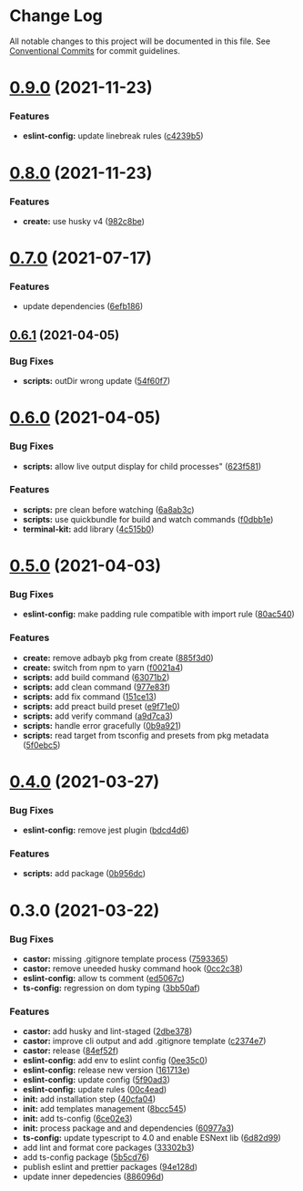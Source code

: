 # Change Log

All notable changes to this project will be documented in this file.
See [Conventional Commits](https://conventionalcommits.org) for commit guidelines.

# [0.9.0](https://github.com/adbayb/create/compare/v0.8.0...v0.9.0) (2021-11-23)


### Features

* **eslint-config:** update linebreak rules ([c4239b5](https://github.com/adbayb/create/commit/c4239b5936eae3687302d122427b07e864c2b8ef))





# [0.8.0](https://github.com/adbayb/create/compare/v0.7.0...v0.8.0) (2021-11-23)


### Features

* **create:** use husky v4 ([982c8be](https://github.com/adbayb/create/commit/982c8bea835f1610d578175071b6d52e83cc8e92))





# [0.7.0](https://github.com/adbayb/create/compare/v0.6.1...v0.7.0) (2021-07-17)

### Features

-   update dependencies ([6efb186](https://github.com/adbayb/create/commit/6efb1864152fc7c1a2a697e0795fd2f104cfd09e))

## [0.6.1](https://github.com/adbayb/create/compare/v0.6.0...v0.6.1) (2021-04-05)

### Bug Fixes

-   **scripts:** outDir wrong update ([54f60f7](https://github.com/adbayb/create/commit/54f60f78edd6ac4a582bd1ea523ff7d95960b6ed))

# [0.6.0](https://github.com/adbayb/create/compare/v0.5.0...v0.6.0) (2021-04-05)

### Bug Fixes

-   **scripts:** allow live output display for child processes" ([623f581](https://github.com/adbayb/create/commit/623f5815f8edf7a234a5e968f355c9b546b10ea2))

### Features

-   **scripts:** pre clean before watching ([6a8ab3c](https://github.com/adbayb/create/commit/6a8ab3c11bc3248e54d5298a2b96356a22882b1c))
-   **scripts:** use quickbundle for build and watch commands ([f0dbb1e](https://github.com/adbayb/create/commit/f0dbb1e7071f4c4da989833f294dd9d8302f808b))
-   **terminal-kit:** add library ([4c515b0](https://github.com/adbayb/create/commit/4c515b0094beadf12d7169dc658a7de8917bfbde))

# [0.5.0](https://github.com/adbayb/create/compare/v0.4.0...v0.5.0) (2021-04-03)

### Bug Fixes

-   **eslint-config:** make padding rule compatible with import rule ([80ac540](https://github.com/adbayb/create/commit/80ac5402c6cb319d669d3af261d6b69b6bf49486))

### Features

-   **create:** remove adbayb pkg from create ([885f3d0](https://github.com/adbayb/create/commit/885f3d09f99cfbfd84729331bf06c2de10eb2bfe))
-   **create:** switch from npm to yarn ([f0021a4](https://github.com/adbayb/create/commit/f0021a4241e04bdca823087a41bb3dac6b040309))
-   **scripts:** add build command ([63071b2](https://github.com/adbayb/create/commit/63071b2511be3e1263f5afec4bc3506ce2c12a16))
-   **scripts:** add clean command ([977e83f](https://github.com/adbayb/create/commit/977e83fc629a021b5b8f5d501ec363ecb5a5f4c2))
-   **scripts:** add fix command ([151ce13](https://github.com/adbayb/create/commit/151ce13dc11d884973d49cc2df713f6906413e51))
-   **scripts:** add preact build preset ([e9f71e0](https://github.com/adbayb/create/commit/e9f71e0ec1defcc3f7406c7a5e4eee6fd6f20c46))
-   **scripts:** add verify command ([a9d7ca3](https://github.com/adbayb/create/commit/a9d7ca3796b6c330efb2935aae6db252757894d7))
-   **scripts:** handle error gracefully ([0b9a921](https://github.com/adbayb/create/commit/0b9a92112ff52656f7d5f622ef825f09f0bf47e4))
-   **scripts:** read target from tsconfig and presets from pkg metadata ([5f0ebc5](https://github.com/adbayb/create/commit/5f0ebc5deaa482cf6d3fac3cb611c593e8293e30))

# [0.4.0](https://github.com/adbayb/create/compare/v0.3.0...v0.4.0) (2021-03-27)

### Bug Fixes

-   **eslint-config:** remove jest plugin ([bdcd4d6](https://github.com/adbayb/create/commit/bdcd4d6682d999046f7cfba19ca1dfd2988bc451))

### Features

-   **scripts:** add package ([0b956dc](https://github.com/adbayb/create/commit/0b956dc328f751b25fc89311953029a8fc2e4087))

# 0.3.0 (2021-03-22)

### Bug Fixes

-   **castor:** missing .gitignore template process ([7593365](https://github.com/adbayb/create/commit/759336513f2ba43ee8c8c9c9c96212dd1b420df6))
-   **castor:** remove uneeded husky command hook ([0cc2c38](https://github.com/adbayb/create/commit/0cc2c38e859fe6f9689d91541cf0322b7ea33978))
-   **eslint-config:** allow ts comment ([ed5067c](https://github.com/adbayb/create/commit/ed5067c21b1ae6a3f7b256201b26df5a0c9444b9))
-   **ts-config:** regression on dom typing ([3bb50af](https://github.com/adbayb/create/commit/3bb50afe326b4a97c9b742b75907215a7596bd27))

### Features

-   **castor:** add husky and lint-staged ([2dbe378](https://github.com/adbayb/create/commit/2dbe378d098e76ec7ab3a06b7d6601fcbcc7397b))
-   **castor:** improve cli output and add .gitignore template ([c2374e7](https://github.com/adbayb/create/commit/c2374e76de622de4e093c97cac56c38000d38e5a))
-   **castor:** release ([84ef52f](https://github.com/adbayb/create/commit/84ef52f08fd652225d42c863c1827c84f98d948c))
-   **eslint-config:** add env to eslint config ([0ee35c0](https://github.com/adbayb/create/commit/0ee35c0070e5c0887a984b9f3b0585357247afea))
-   **eslint-config:** release new version ([161713e](https://github.com/adbayb/create/commit/161713e71c274316ac872e1cdc41dc766ce470aa))
-   **eslint-config:** update config ([5f90ad3](https://github.com/adbayb/create/commit/5f90ad39c9067059aee645487c9d9e354f626a0a))
-   **eslint-config:** update rules ([00c4ead](https://github.com/adbayb/create/commit/00c4ead3a3ec4d231ba0d156f6dc1a547e377af0))
-   **init:** add installation step ([40cfa04](https://github.com/adbayb/create/commit/40cfa04af4fd00613bdf8d1f6afcc3970a3b7606))
-   **init:** add templates management ([8bcc545](https://github.com/adbayb/create/commit/8bcc545ec34c5d86ecc7bad3cede3cb1785b698d))
-   **init:** add ts-config ([6ce02e3](https://github.com/adbayb/create/commit/6ce02e35010c8a6c03e12d8850873cd527cdac39))
-   **init:** process package and and dependencies ([60977a3](https://github.com/adbayb/create/commit/60977a35950d9f4b08ea5097dcd83385d5d5d188))
-   **ts-config:** update typescript to 4.0 and enable ESNext lib ([6d82d99](https://github.com/adbayb/create/commit/6d82d99de1bb63f8ace2e3a4bc7c599a9d1e677f))
-   add lint and format core packages ([33302b3](https://github.com/adbayb/create/commit/33302b338d726bc3afa6a6cde1796c8cd5c3174b))
-   add ts-config package ([5b5cd76](https://github.com/adbayb/create/commit/5b5cd761eab9eed5c594b804977ae6ef602b37eb))
-   publish eslint and prettier packages ([94e128d](https://github.com/adbayb/create/commit/94e128dcf6abaa1e668f317a1b9fc30454e46451))
-   update inner depedencies ([886096d](https://github.com/adbayb/create/commit/886096d936349d0c2776e93c707889938a02a893))
